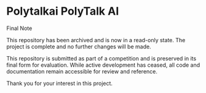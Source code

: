 # Polytalkai                                    PolyTalk AI

Final Note

This repository has been archived and is now in a read-only state. The project is complete and no further changes will be made.

This repository is submitted as part of a competition and is preserved in its final form for evaluation. While active development has ceased, all code and documentation remain accessible for review and reference.

Thank you for your interest in this project.
